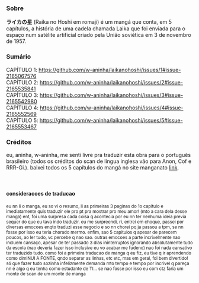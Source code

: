 ### Sobre<br>
**ライカの星** (Raika no Hoshi em romaji) é um mangá que conta, em 5 capítulos, a história de uma cadela chamada Laika que foi enviada para o espaço num satélite artificial criado pela União soviética em 3 de novembro de 1957.
<br>
### Sumário
 CAPÍTULO 1: https://github.com/w-aninha/laikanohoshi/issues/1#issue-2165067576<br>
 CAPÍTULO 2: https://github.com/w-aninha/laikanohoshi/issues/2#issue-2165535841<br>
 CAPÍTULO 3: https://github.com/w-aninha/laikanohoshi/issues/3#issue-2165542980<br>
 CAPÍTULO 4: https://github.com/w-aninha/laikanohoshi/issues/4#issue-2165552569<br>
 CAPÍTULO 5: https://github.com/w-aninha/laikanohoshi/issues/5#issue-2165553467<br>

### Créditos
eu, aninha, w-aninha, me senti livre pra traduzir esta obra para o português brasileiro (todos os créditos do scan de língua inglesa vão para Anon, Cof e RRR-Gi.).
baixei todos os 5 capítulos do mangá no site manganato [link](https://manganato.com/manga-ih985964).
<br><br><br>
#### consideracoes de traducao
<sub>eu nn li o manga, eu so vi o resumo, li as primeiras 3 paginas do 1o capitulo e imediatamente quis traduzir ele pro pt pra mostrar pro meu amor! (mto a cara dela desse manga)
ent, foi uma surpresa cada coisa q acontecia por eu nn ter nenhuma ideia previa sequer do que eu tava indo traduzir.
eu me surpreendi, ri, entrei em choque, passei por diversas emocoes enqto traduzi esse negocio e so nn chorei pq ja passou a tpm, se nn fosse por isso eu teria chorado mermo.
enfim, sao 5 capitulos q apesar de parecem poucos, ao ler tudo, vc percebe q nao sao. 
outras emocoes a parte incrivelmente nao incluem cansaço, apesar de ter passado 3 dias ininterruptos ignorando absolutamente tudo da escola (nao deveria fazer isso inclusive eu vo acabar me fudeno) nao foi nada cansativo ter traduzido tudo. como foi a primeira traducao de manga q eu fiz, eu tive q ir aprendendo como dimINUI A FONTE, qndo separar as linhas, etc etc, mas em geral, foi bem divertido! só que fazer tudo sozinha infelizmente demanda mto tempo e tempo por incrivel q pareça nn é algo q eu tenha como estudante de TI... se nao fosse por isso eu com ctz faria um monte de scan de um monte de manga</sub>
